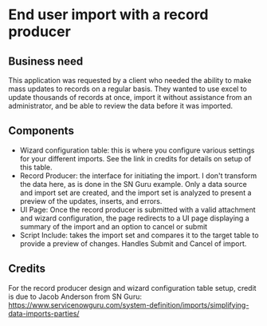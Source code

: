 # End user import with a record producer

## Business need
This application was requested by a client who needed the ability to make mass updates to records on a regular basis. They wanted to use excel to update thousands of records at once, import it without assistance from an administrator, and be able to review the data before it was imported. 

## Components
* Wizard configuration table: this is where you configure various settings for your different imports. See the link in credits for details on setup of this table.
* Record Producer: the interface for initiating the import. I don't transform the data here, as is done in the SN Guru example. Only a data source and import set are created, and the import set is analyzed to present a preview of the updates, inserts, and errors.
* UI Page: Once the record producer is submitted with a valid attachment and wizard configuration, the page redirects to a UI page displaying a summary of the import and an option to cancel or submit
* Script Include: takes the import set and compares it to the target table to provide a preview of changes. Handles Submit and Cancel of import.

## Credits
For the record producer design and wizard configuration table setup, credit is due to Jacob Anderson from SN Guru: https://www.servicenowguru.com/system-definition/imports/simplifying-data-imports-parties/
